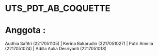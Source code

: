 # UTS_PDT_AB_COQUETTE
# Anggota : 
Audhia Safitri (2217051105) |
Kerina Bakarudin (2217051027) |
Putri Amelia (2217051074) |
Adilla Aulia Desriyanti (2217051018)

